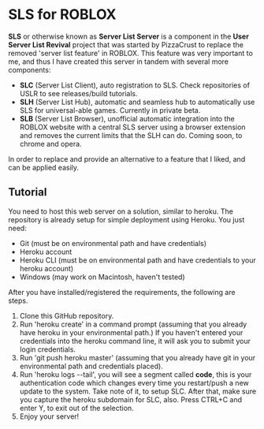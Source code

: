 # SLS for ROBLOX

**SLS** or otherwise known as **Server List Server** is a component in the **User Server List
Revival** project that was started by PizzaCrust to replace the removed 'server list feature' in
ROBLOX. This feature was very important to me, and thus I have created this server in tandem with
several
more components:

- **SLC** (Server List Client), auto registration to SLS. Check repositories of USLR to see releases/build tutorials.
- **SLH** (Server List Hub), automatic and seamless hub to automatically use SLS for universal-able
games. Currently in private beta.
- **SLB** (Server List Browser), unofficial automatic integration into the ROBLOX website with a
central SLS
 server using a browser extension and removes the current limits that the SLH can do. Coming soon,
  to
 chrome and opera.

In order to replace and provide an alternative to a feature that I liked, and can be applied easily.

## Tutorial

You need to host this web server on a solution, similar to heroku. The repository is already
setup for simple deployment using Heroku. You just need:

- Git (must be on environmental path and have credentials)
- Heroku account
- Heroku CLI (must be on environmental path and have credentials to your heroku account)
- Windows (may work on Macintosh, haven't tested)

After you have installed/registered the requirements, the following are steps.

1. Clone this GitHub repository.
2. Run 'heroku create' in a command prompt (assuming that you already have heroku in your
environmental path.) If you haven't entered your credentials into the heroku command line, it will
 ask you to submit your login credentials.
3. Run 'git push heroku master' (assuming that you already have git in your environmental path
and credentials placed).
4. Run 'heroku logs --tail', you will see a segment called **code**, this is your authentication
code which changes every time you restart/push a new update to the system. Take note of it, to
setup SLC. After that, make sure you capture the heroku subdomain for SLC, also. Press CTRL+C and
 enter Y, to exit out of the selection.
5. Enjoy your server!